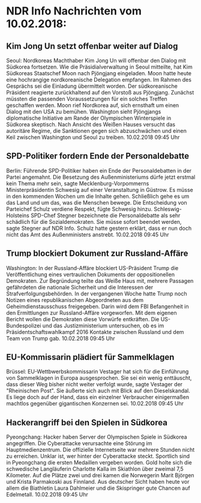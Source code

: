 # NDR Info Nachrichten vom 10.02.2018:


## Kim Jong Un setzt offenbar weiter auf Dialog
Seoul: Nordkoreas Machthaber Kim Jong Un will offenbar den Dialog mit Südkorea fortsetzen. Wie die Präsidialverwaltung in Seoul mitteilte, hat Kim Südkoreas Staatschef Moon nach Pjöngjang eingeladen. Moon hatte heute eine hochrangige nordkoreanische Delegation empfangen. Im Rahmen des Gesprächs sei die Einladung übermittelt worden. Der südkoreanische Präsident reagierte zurückhaltend auf den Vorstoß aus Pjöngjang. Zunächst müssten die passenden Voraussetzungen für ein solches Treffen geschaffen werden. Moon rief Nordkorea auf, sich ernsthaft um einen Dialog mit den USA zu bemühen. Washington sieht Pjöngjangs diplomatische Initiative am Rande der Olympischen Winterspiele in Südkorea skeptisch. Nach Ansicht des Weißen Hauses versucht das autoritäre Regime, die Sanktionen gegen sich abzuschwächen und einen Keil zwischen Washington und Seoul zu treiben. 10.02.2018 09:45 Uhr 

## SPD-Politiker fordern Ende der Personaldebatte
Berlin:       Führende SPD-Politiker haben ein Ende der Personaldebatten in der Partei angemahnt. Die Besetzung des Außenministeriums dürfe jetzt erstmal kein Thema mehr sein, sagte Mecklenburg-Vorpommerns Ministerpräsidentin Schwesig auf einer Veranstaltung in Güstrow. Es müsse in den kommenden Wochen um die Inhalte gehen. Schließlich gehe es um das Land und um das, was die Menschen bewege. Die Entscheidung von Parteichef Schulz verdiene Respekt, fügte Schwesig hinzu. Schleswig-Holsteins SPD-Chef Stegner bezeichnete die Personaldebatte als sehr schädlich für die Sozialdemokraten. Sie müsse sofort beendet werden, sagte Stegner auf NDR Info. Schulz hatte gestern erklärt, dass er nun doch nicht das Amt des Außenministers anstrebt. 10.02.2018 09:45 Uhr 

## Trump blockiert Dokument zur Russland-Affäre
Washington: In der Russland-Affäre blockiert US-Präsident Trump die Veröffentlichung eines vertraulichen Dokuments der oppositionellen Demokraten. Zur Begründung teilte das Weiße Haus mit, mehrere Passagen gefährdeten die nationale Sicherheit und die Interessen der Strafverfolgungsbehörden. In der vergangenen Woche hatte Trump noch Notizen eines republikanischen Abgeordneten aus dem Geheimdienstausschuss freigegeben. Darin wird dem FBI Befangenheit in den Ermittlungen zur Russland-Affäre vorgeworfen. Mit dem eigenen Bericht wollen die Demokraten diese Vorwürfe entkräften. Die US-Bundespolizei und das Justizministerium untersuchen, ob es im Präsidentschaftswahlkampf 2016 Kontakte zwischen Russland und dem Team von Trump gab. 10.02.2018 09:45 Uhr 

## EU-Kommissarin plädiert für Sammelklagen
Brüssel:       EU-Wettbwerbskommissarin Vestager hat sich für die Einführung von Sammelklagen in Europa ausgesprochen. Sie sei ein wenig enttäuscht, dass dieser Weg bisher nicht weiter verfolgt wurde, sagte Vestager der "Rheinischen Post". Sie äußerte sich auch mit Blick auf den Dieselskandal. Es liege doch auf der Hand, dass ein einzelner Verbraucher einigermaßen machtlos gegenüber gigantischen Konzernen sei. 10.02.2018 09:45 Uhr 

## Hackerangriff bei den Spielen in Südkorea
Pyeongchang:    Hacker haben Server der Olympischen Spiele in Südkorea angegriffen. Die Cyberattacke verursachte eine Störung im Hauptmedienzentrum. Die offizielle Internetseite war mehrere Stunden nicht zu erreichen. Unklar ist, wer hinter der Cyberattacke steckt. Sportlich sind in Pyeongchang die ersten Medaillen vergeben worden. Gold holte sich die schwedische Langläuferin Charlotte Kalla im Skiathlon über zweimal 7,5 Kilometer. Auf die Plätze zwei und drei kamen die Norwegerin Marit Björgen und Krista Parmakoski aus Finnland. Aus deutscher Sicht haben heute vor allem die Biathletin Laura Dahlmeier und die Skispringer gute Chancen auf Edelmetall. 10.02.2018 09:45 Uhr 
